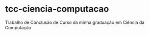 # tcc-ciencia-computacao
Trabalho de Conclusão de Curso da minha graduação em Ciência da Computação
